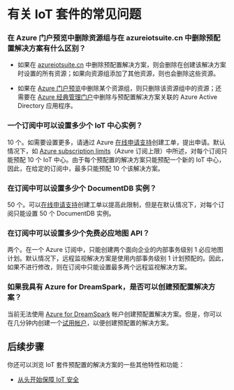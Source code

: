 <properties
  pageTitle="Azure IoT 套件常见问题 | Azure"
  description="有关 IoT 套件的常见问题"
  services=""
  suite="iot-suite"
  documentationCenter=""
  authors="aguilaaj"
  manager="timlt"
  editor=""/>  


<tags
  ms.service="iot-suite"
  ms.devlang="na"
  ms.topic="article"
  ms.tgt_pltfrm="na"
  ms.workload="na"
  ms.date="09/26/2016"
  ms.author="araguila"
  wacn.date="10/31/2016"/>

   
# 有关 IoT 套件的常见问题

### 在 Azure 门户预览中删除资源组与在 azureiotsuite.cn 中删除预配置解决方案有什么区别？

- 如果在 [azureiotsuite.cn][lnk-azureiotsuite] 中删除预配置解决方案，则会删除在创建该解决方案时设置的所有资源；如果向资源组添加了其他资源，则也会删除这些资源。

- 如果在 [Azure 门户预览][lnk-azure-portal]中删除某个资源组，则只删除该资源组中的资源；还需要在 [Azure 经典管理门户][lnk-classic-portal]中删除与预配置解决方案关联的 Azure Active Directory 应用程序。

### 一个订阅中可以设置多少个 IoT 中心实例？ 

10 个。如需要设置更多，请通过 Azure [在线申请支持](/support/support-ticket-form/?l=zh-cn)创建工单，提出申请。默认情况下，如 [Azure subscription limits][link-azuresublimits]（Azure 订阅上限）中所述，对每个订阅只能预配 10 个 IoT 中心。由于每个预配置的解决方案只能预配一个新的 IoT 中心，因此，在给定的订阅中，最多只能预配 10 个该解决方案。

### 在订阅中可以设置多少个 DocumentDB 实例？

50 个。可以[在线申请支持](/support/support-ticket-form/?l=zh-cn)创建工单以提高此限制，但是在默认情况下，对每个订阅只能设置 50 个 DocumentDB 实例。

### 在订阅中可以设置多少个免费必应地图 API？

两个。在一个 Azure 订阅中，只能创建两个面向企业的内部事务级别 1 必应地图计划。默认情况下，远程监视解决方案是使用内部事务级别 1 计划预配的。因此，如果不进行修改，则在订阅中只能设置最多两个远程监视解决方案。


### 如果我具有 Azure for DreamSpark，是否可以创建预配置解决方案？
当前无法使用 [Azure for DreamSpark][lnk-dreamspark] 帐户创建预配置解决方案。但是，你可以在几分钟内创建一个[试用帐户][1rmb-trial]，以便创建预配置的解决方案。



## 后续步骤

你还可以浏览 IoT 套件预配置的解决方案的一些其他特性和功能：

- [从头开始保障 IoT 安全][lnk-security-groundup]

[lnk-security-groundup]: /documentation/articles/securing-iot-ground-up/
[link-azuresublimits]: /documentation/articles/azure-subscription-service-limits/#iot-hub-limits
[lnk-azure-portal]: https://portal.azure.cn
[lnk-azureiotsuite]: https://www.azureiotsuite.cn/
[lnk-classic-portal]: https://manage.windowsazure.cn
[lnk-remote-monitoring-github]: https://github.com/Azure/azure-iot-remote-monitoring
[lnk-dreamspark]: https://www.dreamspark.com/Product/Product.aspx?productid=99
[1rmb-trial]: /pricing/1rmb-trial
[lnk-delete-aad-tennant]: http://blogs.msdn.com/b/ericgolpe/archive/2015/04/30/walkthrough-of-deleting-an-azure-ad-tenant.aspx

<!---HONumber=Mooncake_0815_2016-->